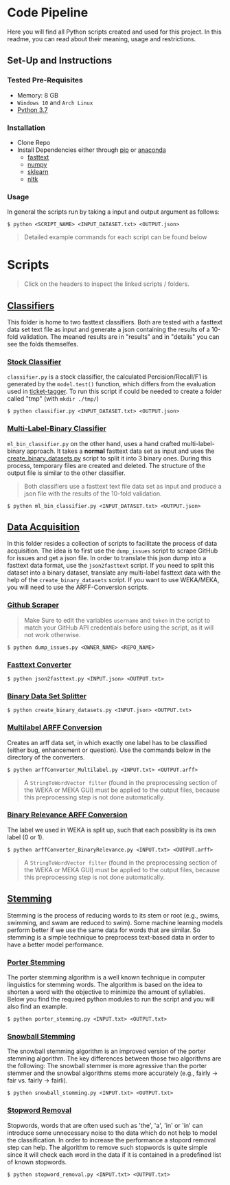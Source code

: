 # Code Pipeline
Here you will find all Python scripts created and used for this project. In this readme, you can read about their meaning, usage and restrictions. 


## Set-Up and Instructions

### Tested Pre-Requisites
- Memory: 8 GB
- `Windows 10` and `Arch Linux`
- [Python 3.7](https://www.python.org/downloads/release/python-370/)

### Installation
- Clone Repo
- Install Dependencies either through [pip](https://pip.pypa.io/en/stable/) or [anaconda](https://docs.anaconda.com/)
  - [fasttext](https://fasttext.cc/)
  - [numpy](https://numpy.org/doc/)
  - [sklearn](https://scikit-learn.org/)
  - [nltk](https://www.nltk.org/)

### Usage

In general the scripts run by taking a input and output argument as follows:

    $ python <SCRIPT_NAME> <INPUT_DATASET.txt> <OUTPUT.json>

> Detailed example commands for each script can be found below

# Scripts
>Click on the headers to inspect the linked scripts / folders.

## [Classifiers](./classifiers)
This folder is home to two fasttext classifiers. Both are tested with a fasttext data set text file as input and generate a json containing the results of a 10-fold validation. The meaned results are in "results" and in "details" you can see the folds themselfes.

### [Stock Classifier](./classifiers/classifier.py)

`classifier.py` is a stock classifier, the calculated Percision/Recall/F1 is generated by the `model.test()` function, which differs from the evaluation used in [ticket-tagger](https://github.com/rafaelkallis/ticket-tagger/tree/master/src). To run this script if could be needed to create a folder called "tmp" (with `mkdir ./tmp/`)

    $ python classifier.py <INPUT_DATASET.txt> <OUTPUT.json>

### [Multi-Label-Binary Classifier](./classifiers/ml_bin_classifier.py)

`ml_bin_classifier.py` on the other hand, uses a hand crafted multi-label-binary approach. It takes a **normal** fasttext data set as input and uses the [create_binary_datasets.py](./data_acquisition/create_binary_datasets.py) script to split it into 3 binary ones. During this process, temporary files are created and deleted. The structure of the output file is similar to the other classifier.
 >Both classifiers use a fasttext text file data set as input and produce a json file with the results of the 10-fold validation.

    $ python ml_bin_classifier.py <INPUT_DATASET.txt> <OUTPUT.json>

## [Data Acquisition](./data_acquisition)

In this folder resides a collection of scripts to facilitate the process of data acquisition. 
The idea is to first use the `dump_issues` script to scrape GitHub for issues and get a json file.
In order to translate this json dump into a fasttext data format, use the `json2fasttext` script.
If you need to split this dataset into a binary dataset, translate any multi-label fasttext data with the help of the `create_binary_datasets` script.
If you want to use WEKA/MEKA, you will need to use the ARFF-Conversion scripts.  


### [Github Scraper](./data_acquisition/dump_issues.py)

 >Make Sure to edit the variables `username` and `token` in the script to match your GitHub API credentials before using the script, as it will not work otherwise.
        
    $ python dump_issues.py <OWNER_NAME> <REPO_NAME>

### [Fasttext Converter](./data_acquisition/json2fasttext.py)
    $ python json2fasttext.py <INPUT.json> <OUTPUT.txt>

### [Binary Data Set Splitter](./data_acquisition/create_binary_datasets.py)
    $ python create_binary_datasets.py <INPUT.json> <OUTPUT.txt>


### [Multilabel ARFF Conversion](./data_acquisition/arffConverter_Multilabel.py)

Creates an arff data set, in which exactly one label has to be classified
(either bug, enhancement or question). Use the commands below in the directory of the converters.

```
$ python arffConverter_Multilabel.py <INPUT.txt> <OUTPUT.arff>
```
> A `StringToWordVector filter` (found in the preprocessing section of the WEKA or MEKA GUI) must be applied to the 
output files, because this preprocessing step is not done automatically.


### [Binary Relevance ARFF Conversion](./data_acquisition/arffConverter_BinaryRelevance.py)
The label we used in WEKA is split up, such 
that each possiblity is its own label (0 or 1).

```
$ python arffConverter_BinaryRelevance.py <INPUT.txt> <OUTPUT.arff>
```
> A `StringToWordVector filter` (found in the preprocessing section of the WEKA or MEKA GUI) must be applied to the 
output files, because this preprocessing step is not done automatically.

## [Stemming](./stemming)
Stemming is the process of reducing words to its stem or root (e.g., swims, swimming, and swam are reduced to swim). Some machine learning models perform better if we use the same data for words that are similar. So stemming is a simple technique to preprocess text-based data in order to have a better model performance.

### [Porter Stemming](./stemming/porter_stemming.py)
The porter stemming algorithm is a well known technique in computer linguistics for stemming words. The algorithm is based on the idea to shorten a word with the objective to minimize the amount of syllables. Below you find the required python modules to run the script and you will also find an example.


```
$ python porter_stemming.py <INPUT.txt> <OUTPUT.txt>
```

### [Snowball Stemming](./stemming/snowball_stemming.py)
The snowball stemming algorithm is an improved version of the porter stemming algorithm. The key differences between those two algorithms are the following: The snowball stemmer is more agressive than the porter stemmer and the snowbal algorithms stems more accurately (e.g., fairly -> fair vs. fairly -> fairli).


```
$ python snowball_stemming.py <INPUT.txt> <OUTPUT.txt>
```

### [Stopword Removal](./stemming/stopword_removal.py)
Stopwords, words that are often used such as 'the', 'a', 'in' or 'in' can introduce some unnecessary noise to the data which do not help to model the classification. In order to increase the performance a stopord removal step can help. The algorithm to remove such stopwords is quite simple since it will check each word in the data if it is contained in a predefined list of known stopwords.


```
$ python stopword_removal.py <INPUT.txt> <OUTPUT.txt>
```

